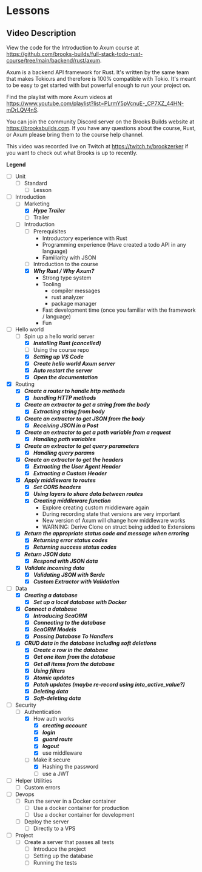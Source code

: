 # Lessons

## Video Description

View the code for the Introduction to Axum course at https://github.com/brooks-builds/full-stack-todo-rust-course/tree/main/backend/rust/axum.

Axum is a backend API framework for Rust. It's written by the same team that makes Tokio.rs and therefore is 100% compatible with Tokio. It's meant to be easy to get started with but powerful enough to run your project on.

Find the playlist with more Axum videos at https://www.youtube.com/playlist?list=PLrmY5pVcnuE-_CP7XZ_44HN-mDrLQV4nS.

You can join the community Discord server on the Brooks Builds website at https://brooksbuilds.com. If you have any questions about the course, Rust, or Axum please bring them to the course help channel.

This video was recorded live on Twitch at https://twitch.tv/brookzerker if you want to check out what Brooks is up to recently.

**Legend**

- [ ] Unit
  - [ ] Standard
    - [ ] Lesson

- [ ] Introduction
  - [ ] Marketing
    - [x] ***Hype Trailer***
    - [ ] Trailer
  - [ ] Introduction
    - [ ] Prerequisites
      - Introductory experience with Rust
      - Programming experience (Have created a todo API in any language)
      - Familiarity with JSON
    - [ ] Introduction to the course
    - [x] ***Why Rust / Why Axum?***
      - Strong type system
      - Tooling
        - compiler messages
        - rust analyzer
        - package manager
      - Fast development time (once you familiar with the framework / language)
      - Fun
- [ ] Hello world
  - [ ] Spin up a hello world server
    - [x] ***Installing Rust (cancelled)***
    - [ ] Using the course repo
    - [x] ***Setting up VS Code***
    - [x] ***Create hello world Axum server***
    - [x] ***Auto restart the server***
    - [x] ***Open the documentation***
- [x] Routing
  - [x] ***Create a router to handle http methods***
    - [x] ***handling HTTP methods***
  - [x] ***Create an extractor to get a string from the body***
    - [x] ***Extracting string from body***
  - [x] ***Create an extractor to get JSON from the body***
    - [x] ***Receiving JSON in a Post***
  - [x] ***Create an extractor to get a path variable from a request***
    - [x] ***Handling path variables***
  - [x] ***Create an extractor to get query parameters***
    - [x] ***Handling query params***
  - [x] ***Create an extractor to get the headers***
    - [x] ***Extracting the User Agent Header***
    - [x] ***Extracting a Custom Header***
  - [x] ***Apply middleware to routes***
    - [x] ***Set CORS headers***
    - [x] ***Using layers to share data between routes***
    - [x] ***Creating middleware function***
      - Explore creating custom middleware again
      - During recording state that versions are very important
      - New version of Axum will change how middleware works
      - WARNING: Derive Clone on struct being added to Extensions
  - [x] ***Return the appropriate status code and message when erroring***
    - [x] ***Returning error status codes***
    - [x] ***Returning success status codes***
  - [x] ***Return JSON data***
    - [x] ***Respond with JSON data***
  - [x] ***Validate incoming data***
    - [x] ***Validating JSON with Serde***
    - [x] ***Custom Extractor with Validation***
- [ ] Data
  - [x] ***Creating a database***
    - [x] ***Set up a local database with Docker***
  - [x] ***Connect a database***
    - [x] ***Introducing SeaORM***
    - [x] ***Connecting to the database***
    - [x] ***SeaORM Models***
    - [x] ***Passing Database To Handlers***
  - [x] ***CRUD data in the database including soft deletions***
    - [x] ***Create a row in the database***
    - [x] ***Get one item from the database***
    - [x] ***Get all items from the database***
    - [x] ***Using filters***
    - [x] ***Atomic updates***
    - [x] ***Patch updates (maybe re-record using into_active_value?)***
    - [x] ***Deleting data***
    - [x] ***Soft-deleting data***
- [ ] Security
  - [ ] Authentication
    - [x] How auth works
      - [x] ***creating account***
      - [x] ***login***
      - [x] ***guard route***
      - [x] ***logout***
      - [x] use middleware
    - [ ] Make it secure
      - [x] Hashing the password
      - [ ] use a JWT
- [ ] Helper Utilities
  - [ ] Custom errors
- [ ] Devops
  - [ ] Run the server in a Docker container
    - [ ] Use a docker container for production
    - [ ] Use a docker container for development
  - [ ] Deploy the server
    - [ ] Directly to a VPS
- [ ] Project
  - [ ] Create a server that passes all tests
    - [ ] Introduce the project
    - [ ] Setting up the database
    - [ ] Running the tests
